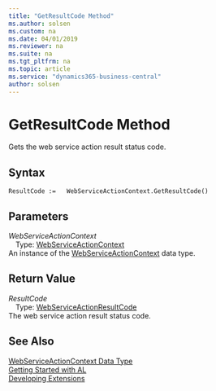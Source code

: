 ```yaml
---
title: "GetResultCode Method"
ms.author: solsen
ms.custom: na
ms.date: 04/01/2019
ms.reviewer: na
ms.suite: na
ms.tgt_pltfrm: na
ms.topic: article
ms.service: "dynamics365-business-central"
author: solsen
---
```

[//]: # (START>DO_NOT_EDIT)
[//]: # (IMPORTANT:Do not edit any of the content between here and the END>DO_NOT_EDIT.)
[//]: # (Any modifications should be made in the .xml files in the ModernDev repo.)
# GetResultCode Method
Gets the web service action result status code.


## Syntax
```
ResultCode :=   WebServiceActionContext.GetResultCode()
```

## Parameters
*WebServiceActionContext*  
&emsp;Type: [WebServiceActionContext](webserviceactioncontext-data-type.md)  
An instance of the [WebServiceActionContext](webserviceactioncontext-data-type.md) data type.  

## Return Value
*ResultCode*  
&emsp;Type: [WebServiceActionResultCode](../webserviceactionresultcode/webserviceactionresultcode-option.md)  
The web service action result status code.  


[//]: # (IMPORTANT: END>DO_NOT_EDIT)
## See Also
[WebServiceActionContext Data Type](webserviceactioncontext-data-type.md)  
[Getting Started with AL](../../devenv-get-started.md)  
[Developing Extensions](../../devenv-dev-overview.md)